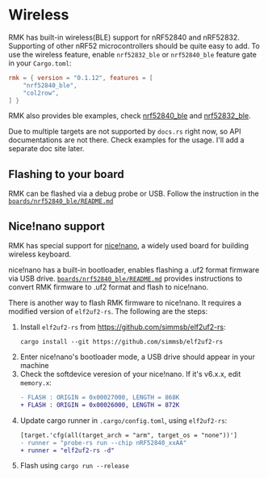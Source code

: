 # Wireless

RMK has built-in wireless(BLE) support for nRF52840 and nRF52832. Supporting of other nRF52 microcontrollers should be quite easy to add. To use the wireless feature, enable `nrf52832_ble` or `nrf52840_ble` feature gate in your `Cargo.toml`:

```toml
rmk = { version = "0.1.12", features = [
    "nrf52840_ble",
    "col2row",
] }
```

RMK also provides ble examples, check [nrf52840_ble](https://github.com/HaoboGu/rmk/tree/main/boards/nrf52840_ble) and [nrf52832_ble](https://github.com/HaoboGu/rmk/tree/main/boards/nrf52832_ble).

Due to multiple targets are not supported by `docs.rs` right now, so API documentations are not there. Check examples for the usage. I'll add a separate doc site later.

## Flashing to your board

RMK can be flashed via a debug probe or USB. Follow the instruction in the [`boards/nrf52840_ble/README.md`](https://github.com/HaoboGu/rmk/blob/main/boards/nrf52840_ble/README.md)

## Nice!nano support

RMK has special support for [nice!nano](https://nicekeyboards.com/), a widely used board for building wireless keyboard.

nice!nano has a built-in bootloader, enables flashing a .uf2 format firmware via USB drive. [`boards/nrf52840_ble/README.md`](https://github.com/HaoboGu/rmk/blob/main/boards/nrf52840_ble/README.md) provides instructions to convert RMK firmware to .uf2 format and flash to nice!nano.

There is another way to flash RMK firmware to nice!nano. It requires a modified version of `elf2uf2-rs`. The following are the steps:

1. Install `elf2uf2-rs` from <https://github.com/simmsb/elf2uf2-rs>:
   ```
   cargo install --git https://github.com/simmsb/elf2uf2-rs
   ```
2. Enter nice!nano's bootloader mode, a USB drive should appear in your machine
3. Check the softdevice veresion of your nice!nano. If it's v6.x.x, edit `memory.x`:
   ```diff
   - FLASH : ORIGIN = 0x00027000, LENGTH = 868K
   + FLASH : ORIGIN = 0x00026000, LENGTH = 872K
   ```
4. Update cargo runner in `.cargo/config.toml`, using `elf2uf2-rs`:
    ```diff
    [target.'cfg(all(target_arch = "arm", target_os = "none"))']
    - runner = "probe-rs run --chip nRF52840_xxAA"
    + runner = "elf2uf2-rs -d"
    ```
5. Flash using `cargo run --release`